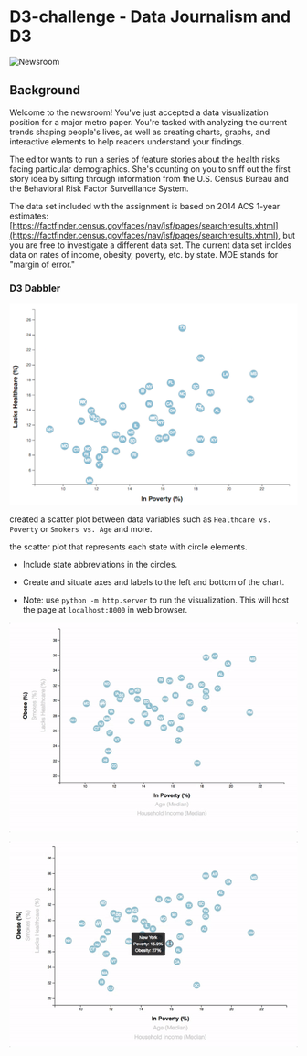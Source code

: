 # D3-challenge - Data Journalism and D3

![Newsroom](https://media.giphy.com/media/v2xIous7mnEYg/giphy.gif)

## Background

Welcome to the newsroom! You've just accepted a data visualization position for a major metro paper. You're tasked with analyzing the current trends shaping people's lives, as well as creating charts, graphs, and interactive elements to help readers understand your findings.

The editor wants to run a series of feature stories about the health risks facing particular demographics. She's counting on you to sniff out the first story idea by sifting through information from the U.S. Census Bureau and the Behavioral Risk Factor Surveillance System.

The data set included with the assignment is based on 2014 ACS 1-year estimates: [https://factfinder.census.gov/faces/nav/jsf/pages/searchresults.xhtml](https://factfinder.census.gov/faces/nav/jsf/pages/searchresults.xhtml), but you are free to investigate a different data set. The current data set incldes data on rates of income, obesity, poverty, etc. by state. MOE stands for "margin of error."


### D3 Dabbler 

![4-scatter](Images/4-scatter.jpg)

created a scatter plot between data variables such as `Healthcare vs. Poverty` or `Smokers vs. Age` and more.

the scatter plot that represents each state with circle elements. 

* Include state abbreviations in the circles.

* Create and situate axes and labels to the left and bottom of the chart.

* Note: use `python -m http.server` to run the visualization. This will host the page at `localhost:8000` in web browser.


![7-animated-scatter](Images/7-animated-scatter.gif)

![8-tooltip](Images/8-tooltip.gif)
